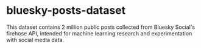 # bluesky-posts-dataset
This dataset contains 2 million public posts collected from Bluesky Social's firehose API, intended for machine learning research and experimentation with social media data.
